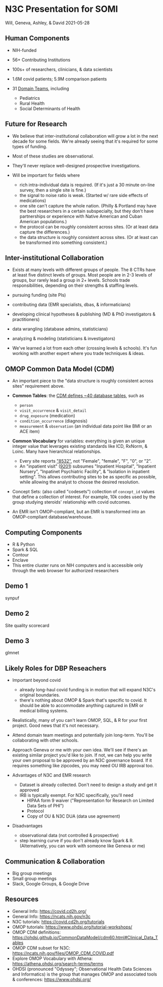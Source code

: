 N3C Presentation for SOMI 
===================================

Will, Geneva, Ashley, & David 2021-05-28

Human Components
-----------------------------------

* NIH-funded
* 56+ Contributing Institutions
* 100s+ of researchers, clinicians, & data scientists
* 1.6M covid patients; 5.9M comparison patients
* 31 [Domain Teams](https://covid.cd2h.org/domain-teams), including

   * Pediatrics
   * Rural Health
   * Social Determinants of Health

Future for Research
-----------------------------------

* We believe that inter-institutional collaboration will grow a lot in the next decade for some fields.  We're already seeing that it's required for some types of funding.
* Most of these studies are observational. 
* They'll never replace well-designed prospective investigations.

* Will be important for fields where

  * rich intra-individual data is required.  (If it's just a 30 minute on-line survey, then a single site is fine.)
  * the signal to noise ratio is weak.  (Started w/ rare side effects of medications)
  * one site can't capture the whole nation.  (Philly & Portland may have the best researchers in a certain subspecialty, but they don't have partnerships or experience with Native American and Cuban American populations.)
  * the protocol can be roughly consistent across sites.  (Or at least data capture the differences.)
  * the data structure is roughly consistent across sites.  (Or at least can be transformed into something consistent.)


Inter-institutional Collaboration
-----------------------------------

*  Exists at many levels with different groups of people.  The 8 CTRs have at least five distinct levels of groups.  Most people are in 2-3 levels of groups, bur rarely lead a group in 2+ levels.  Schools trade responsibilities, depending on their strengths & staffing levels.  

  * pursuing funding (site PIs)
  * contributing data (EMR specialists, dbas, & informaticians)
  * developing clinical hypotheses & publishing (MD & PhD investigators & practitioners)
  * data wrangling (database admins, statisticians)
  * analyzing & modeling (statisticians & investigators)
  
* We've learned a lot from each other (crossing levels & schools).  It's fun working with another expert where you trade techniques & ideas.
  

OMOP Common Data Model (CDM)
-----------------------------------

* An important piece to the "data structure is roughly consistent across sites" requirement above. 
  
* **Common Tables**: the [CDM defines ~40 database tables](https://ohdsi.github.io/CommonDataModel/cdm60.html), such as

  * `person`
  * `visit_occurrence` & `visit_detail`
  * `drug_exposure` (medication)
  * `condition_occurrence` (diagnosis)
  * `measurement` & `observation` (an individual data point like BMI or an ACE item)
  
* **Common Vocabulary** for variables: everything is given an unique integer value that leverages existing standards like ICD, RxNorm, & Loinc.  Many have hierarchical relationships.
  * Every site reports ["8532"](https://athena.ohdsi.org/search-terms/terms/8532), not "Female", "female", "F", "0", or "2".
  * An "inpatient visit" ([9201](https://athena.ohdsi.org/search-terms/terms/9201)) subsumes "Inpatient Hospital", "Inpatient Nursery", "Inpatinet Psychiatric Facility", & "Isolation in inpatient setting".  This allows contributing sites to be as specific as possible, while allowing the analyst to choose the desired resolution.

* Concept Sets: (also called "codesets") collection of `concept_id` values that define a collection of interest.  For example, 10k codes used by the group studying steroids' relationship with covid outcomes.  

* An EMR isn't OMOP-compliant, but an EMR is transformed into an OMOP-compliant database/warehouse.

Computing Components
-----------------------------------

* R & Python
* Spark & SQL
* Contour
* Enclave 
* This entire cluster runs on NIH computers and is accessible only through the web browser for authorized researchers

Demo 1
-----------------------------------

synpuf


Demo 2
-----------------------------------

Site quality scorecard


Demo 3
-----------------------------------

glmnet


Likely Roles for DBP Reseachers
-----------------------------------

* Important beyond covid
  * already long-haul covid funding is in motion that will expand N3C's original boundaries.
  * there's nothing about OMOP & Spark that's specific to covid.  It should be able to accommodate anything captured in EMR or medical billing systems.

* Realistically, many of you can't learn OMOP, SQL, & R for your first project.  Good news that it's not necessary.  
  
* Attend domain team meetings and potentially join long-term.  You'll be collaborating with other schools.

* Approach Geneva or me with your own idea.  We'll see if there's an existing similar project you'd like to join.  If not, we can help you write your own proposal to be approved by an N3C governance board.  If it requires something like zipcodes, you may need OU IRB approval too.

* Advantages of N3C and EMR research
  * Dataset is already collected.  Don't need to design a study and get it approved
  * IRB is typically exempt.  For N3C specifically, you'll need
    * HIPAA form 9 waiver ("Representation for Research on Limited Data Sets of PHI")
    * Protocol
    * Copy of OU & N3C DUA (data use agreement)

* Disadvantages
  * observational data (not controlled & prospective)
  * step learning curve if you don't already know Spark & R.  (Alternatively, you can work with someone like Geneva or me)

Communication & Collaboration
-----------------------------------

* Big group meetings
* Small group meetings
* Slack, Google Groups, & Google Drive


Resources
----------------------------------

* General Info: https://covid.cd2h.org/
* General Info: https://ncats.nih.gov/n3c
* N3C tutorials: https://covid.cd2h.org/tutorials
* OMOP tutorials: https://www.ohdsi.org/tutorial-workshops/
* OMOP CDM definitions: https://ohdsi.github.io/CommonDataModel/cdm60.html#Clinical_Data_Tables
* OMOP CDM subset for N3C: https://ncats.nih.gov/files/OMOP_CDM_COVID.pdf
* Explore OMOP Vocabulary with Athena: https://athena.ohdsi.org/search-terms/terms
* OHDSI (pronounced "Odyssey"; Observational Health Data Sciences and Informatics) is the group that manages OMOP and associated tools & conferences: https://www.ohdsi.org/
